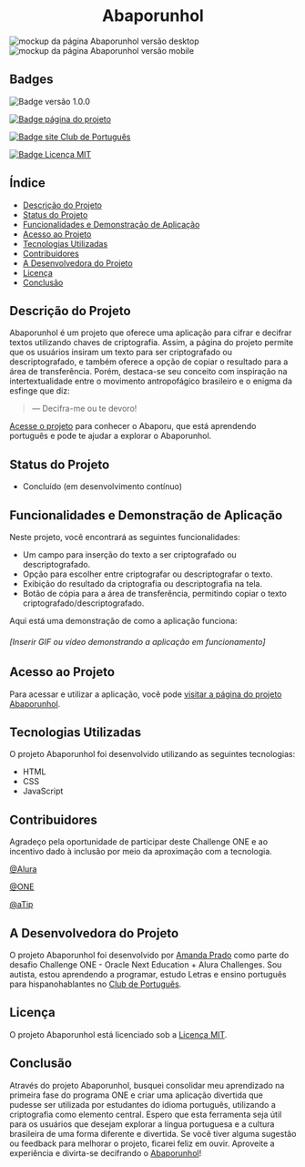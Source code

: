 # <h1 align="center">Abaporunhol</h1>
![mockup da página Abaporunhol versão desktop](https://github.com/clubdeportugues/abaporunhol/assets/133647999/afe5503b-5dda-4e73-a99c-03910b256030)
![mockup da página Abaporunhol versão mobile](https://github.com/clubdeportugues/abaporunhol/assets/133647999/db45937a-d230-40df-bda2-d6cf0957fbdd)

## Badges
![Badge versão 1.0.0](https://img.shields.io/badge/Version-1.0.0-001B52)
  
[![Badge página do projeto](https://img.shields.io/badge/Project%20Page-Abaporunhol-FFDF00)](https://clubdeportugues.github.io/abaporunhol/)
  
[![Badge site Club de Português](https://img.shields.io/badge/Website-Club%20de%20Portugu%C3%AAs-019B38)](https://clubdeportugues.com/)
  
[![Badge Licença MIT](https://img.shields.io/badge/License-MIT-D1C511)](https://opensource.org/licenses/MIT)

## Índice

- [Descrição do Projeto](#descrição-do-projeto)
- [Status do Projeto](#status-do-projeto)
- [Funcionalidades e Demonstração de Aplicação](#funcionalidades-e-demonstração-de-aplicação)
- [Acesso ao Projeto](#acesso-ao-projeto)
- [Tecnologias Utilizadas](#tecnologias-utilizadas)
- [Contribuidores](#contribuidores)
- [A Desenvolvedora do Projeto](#a-desenvolvedora-do-projeto)
- [Licença](#licença)
- [Conclusão](#conclusão)

## Descrição do Projeto 

Abaporunhol é um projeto que oferece uma aplicação para cifrar e decifrar textos utilizando chaves de criptografia. Assim, a página do projeto permite que os usuários insiram um texto para ser criptografado ou descriptografado, e também oferece a opção de copiar o resultado para a área de transferência. 
Porém, destaca-se seu conceito com inspiração na intertextualidade entre o movimento antropofágico brasileiro e o enigma da esfinge que diz: 
>— Decifra-me ou te devoro! 

 [Acesse o projeto](https://clubdeportugues.github.io/abaporunhol/) para conhecer o Abaporu, que está aprendendo português e pode te ajudar a explorar o Abaporunhol.

## Status do Projeto

- Concluído (em desenvolvimento contínuo)

## Funcionalidades e Demonstração de Aplicação 

Neste projeto, você encontrará as seguintes funcionalidades:

- Um campo para inserção do texto a ser criptografado ou descriptografado.
- Opção para escolher entre criptografar ou descriptografar o texto.
- Exibição do resultado da criptografia ou descriptografia na tela.
- Botão de cópia para a área de transferência, permitindo copiar o texto criptografado/descriptografado.

Aqui está uma demonstração de como a aplicação funciona:

<h6>[Inserir GIF ou vídeo demonstrando a aplicação em funcionamento]</h6>

## Acesso ao Projeto

Para acessar e utilizar a aplicação, você pode [visitar a página do projeto Abaporunhol](https://clubdeportugues.github.io/abaporunhol/).

## Tecnologias Utilizadas 

O projeto Abaporunhol foi desenvolvido utilizando as seguintes tecnologias:

- HTML
- CSS
- JavaScript

## Contribuidores

Agradeço pela oportunidade de participar deste Challenge ONE e ao incentivo dado à inclusão por meio da aproximação com a tecnologia.

[@Alura](https://github.com/alura-cursos)

[@ONE](https://www.oracle.com/br/education/oracle-next-education/)

[@aTip](https://atip.io/member) 

## A Desenvolvedora do Projeto

O projeto Abaporunhol foi desenvolvido por [Amanda Prado](https://github.com/clubdeportugues) como parte do desafio Challenge ONE - Oracle Next Education + Alura Challenges. Sou autista, estou aprendendo a programar, estudo Letras e ensino português para hispanohablantes no [Club de Português](https://clubdeportugues.com/).

## Licença

O projeto Abaporunhol está licenciado sob a [Licença MIT](https://opensource.org/licenses/MIT).

## Conclusão 

Através do projeto Abaporunhol, busquei consolidar meu aprendizado na primeira fase do programa ONE e criar uma aplicação divertida que pudesse ser utilizada por estudantes do idioma português, utilizando a criptografia como elemento central. Espero que esta ferramenta seja útil para os usuários que desejam explorar a língua portuguesa e a cultura brasileira de uma forma diferente e divertida. Se você tiver alguma sugestão ou feedback para melhorar o projeto, ficarei feliz em ouvir. Aproveite a experiência e divirta-se decifrando o [Abaporunhol](https://clubdeportugues.github.io/abaporunhol/)!








